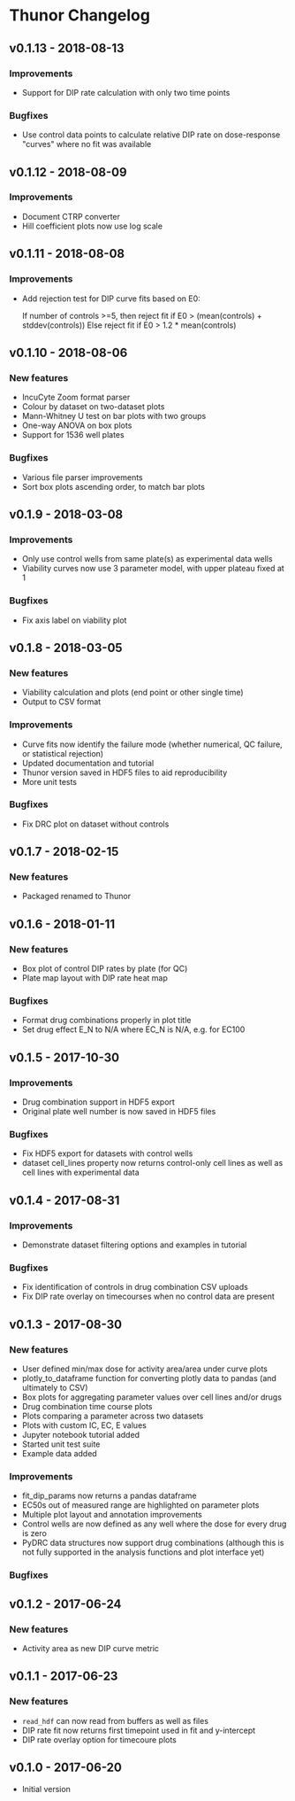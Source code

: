 Thunor Changelog
================

## v0.1.13 - 2018-08-13

### Improvements

* Support for DIP rate calculation with only two time points

### Bugfixes

* Use control data points to calculate relative DIP rate on
  dose-response "curves" where no fit was available

## v0.1.12 - 2018-08-09

### Improvements

* Document CTRP converter
* Hill coefficient plots now use log scale

## v0.1.11 - 2018-08-08

### Improvements

* Add rejection test for DIP curve fits based on E0:

    If number of controls >=5, then reject fit if
      E0 > (mean(controls) + stddev(controls))
    Else reject fit if
      E0 > 1.2 * mean(controls)

## v0.1.10 - 2018-08-06

### New features

* IncuCyte Zoom format parser
* Colour by dataset on two-dataset plots
* Mann-Whitney U test on bar plots with two groups
* One-way ANOVA on box plots
* Support for 1536 well plates

### Bugfixes

* Various file parser improvements
* Sort box plots ascending order, to match bar plots

## v0.1.9 - 2018-03-08

### Improvements

* Only use control wells from same plate(s) as experimental data wells
* Viability curves now use 3 parameter model, with upper plateau fixed at 1

### Bugfixes

* Fix axis label on viability plot

## v0.1.8 - 2018-03-05

### New features

* Viability calculation and plots (end point or other single time)
* Output to CSV format

### Improvements

* Curve fits now identify the failure mode (whether numerical, QC failure, or statistical rejection)
* Updated documentation and tutorial
* Thunor version saved in HDF5 files to aid reproducibility
* More unit tests

### Bugfixes

* Fix DRC plot on dataset without controls

## v0.1.7 - 2018-02-15

### New features

* Packaged renamed to Thunor

## v0.1.6 - 2018-01-11

### New features

* Box plot of control DIP rates by plate (for QC)
* Plate map layout with DIP rate heat map

### Bugfixes

* Format drug combinations properly in plot title
* Set drug effect E_N to N/A where EC_N is N/A, e.g. for EC100

## v0.1.5 - 2017-10-30

### Improvements

* Drug combination support in HDF5 export
* Original plate well number is now saved in HDF5 files

### Bugfixes

* Fix HDF5 export for datasets with control wells
* dataset cell_lines property now returns control-only cell lines as well as
 cell lines with experimental data

## v0.1.4 - 2017-08-31

### Improvements

* Demonstrate dataset filtering options and examples in tutorial

### Bugfixes

* Fix identification of controls in drug combination CSV uploads
* Fix DIP rate overlay on timecourses when no control data are present

## v0.1.3 - 2017-08-30

### New features

* User defined min/max dose for activity area/area under curve plots
* plotly_to_dataframe function for converting plotly data to pandas (and 
ultimately to CSV)
* Box plots for aggregating parameter values over cell lines and/or drugs
* Drug combination time course plots
* Plots comparing a parameter across two datasets
* Plots with custom IC, EC, E values
* Jupyter notebook tutorial added
* Started unit test suite
* Example data added

### Improvements

* fit_dip_params now returns a pandas dataframe
* EC50s out of measured range are highlighted on parameter plots
* Multiple plot layout and annotation improvements
* Control wells are now defined as any well where the dose for every drug is
 zero
* PyDRC data structures now support drug combinations (although this is not 
fully supported in the analysis functions and plot interface yet)

### Bugfixes

## v0.1.2 - 2017-06-24

### New features

* Activity area as new DIP curve metric

## v0.1.1 - 2017-06-23

### New features

* `read_hdf` can now read from buffers as well as files
* DIP rate fit now returns first timepoint used in fit and y-intercept
* DIP rate overlay option for timecoure plots

## v0.1.0 - 2017-06-20

* Initial version
